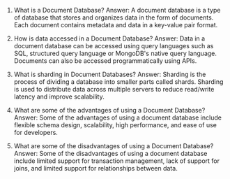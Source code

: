 

1. What is a Document Database?
Answer: A document database is a type of database that stores and organizes data in the form of documents. Each document contains metadata and data in a key-value pair format.

2. How is data accessed in a Document Database?
Answer: Data in a document database can be accessed using query languages such as SQL, structured query language or MongoDB's native query language. Documents can also be accessed programmatically using APIs.

3. What is sharding in Document Databases?
Answer: Sharding is the process of dividing a database into smaller parts called shards. Sharding is used to distribute data across multiple servers to reduce read/write latency and improve scalability.

4. What are some of the advantages of using a Document Database?
Answer: Some of the advantages of using a document database include flexible schema design, scalability, high performance, and ease of use for developers.

5. What are some of the disadvantages of using a Document Database?
Answer: Some of the disadvantages of using a document database include limited support for transaction management, lack of support for joins, and limited support for relationships between data.